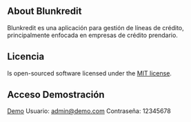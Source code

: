 ## About Blunkredit

Blunkredit es una aplicación para gestión de líneas de crédito, principalmente enfocada en empresas de crédito prendario.

## Licencia

Is open-sourced software licensed under the [MIT license](https://opensource.org/licenses/MIT).

## Acceso Demostración

<a href="https://inveria.kodbli.app/">[Demo](https://inveria.kodbli.app/)</a>
Usuario: admin@demo.com
Contraseña: 12345678
